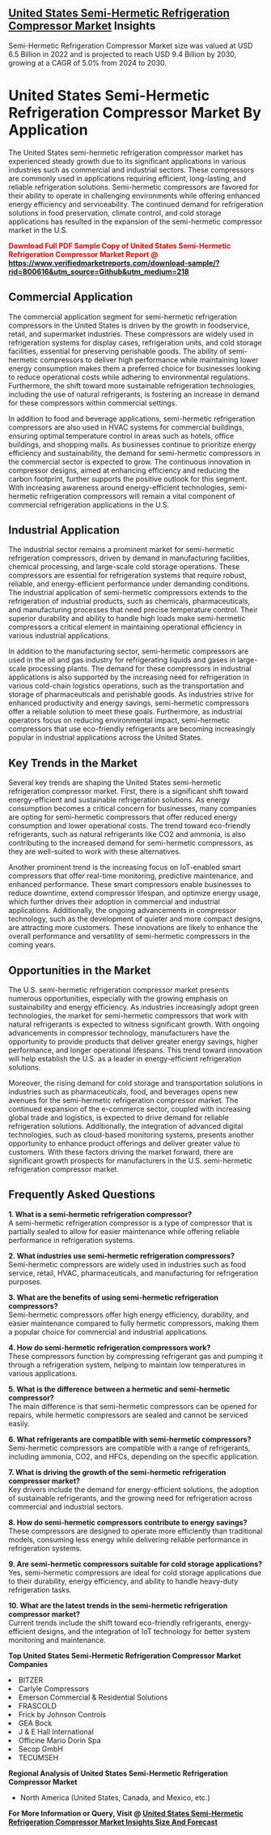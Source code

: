 <h2><a href="https://www.verifiedmarketreports.com/download-sample/?rid=800616&amp;utm_source=Github&amp;utm_medium=218" target="_blank">United States Semi-Hermetic Refrigeration Compressor Market</a> Insights</h2><p>Semi-Hermetic Refrigeration Compressor Market size was valued at USD 6.5 Billion in 2022 and is projected to reach USD 9.4 Billion by 2030, growing at a CAGR of 5.0% from 2024 to 2030.</p><p><div> <h1>United States Semi-Hermetic Refrigeration Compressor Market By Application</h1> <p>The United States semi-hermetic refrigeration compressor market has experienced steady growth due to its significant applications in various industries such as commercial and industrial sectors. These compressors are commonly used in applications requiring efficient, long-lasting, and reliable refrigeration solutions. Semi-hermetic compressors are favored for their ability to operate in challenging environments while offering enhanced energy efficiency and serviceability. The continued demand for refrigeration solutions in food preservation, climate control, and cold storage applications has resulted in the expansion of the semi-hermetic compressor market in the U.S. </p> <p><strong><p><span class=""><span style="color: #ff0000;"><strong>Download Full PDF Sample Copy of United States Semi-Hermetic Refrigeration Compressor Market Report</strong> @ </span><a href="https://www.verifiedmarketreports.com/download-sample/?rid=800616&amp;utm_source=Github&amp;utm_medium=218" target="_blank">https://www.verifiedmarketreports.com/download-sample/?rid=800616&amp;utm_source=Github&amp;utm_medium=218</a></span></p></strong></p> <h2>Commercial Application</h2> <p>The commercial application segment for semi-hermetic refrigeration compressors in the United States is driven by the growth in foodservice, retail, and supermarket industries. These compressors are widely used in refrigeration systems for display cases, refrigeration units, and cold storage facilities, essential for preserving perishable goods. The ability of semi-hermetic compressors to deliver high performance while maintaining lower energy consumption makes them a preferred choice for businesses looking to reduce operational costs while adhering to environmental regulations. Furthermore, the shift toward more sustainable refrigeration technologies, including the use of natural refrigerants, is fostering an increase in demand for these compressors within commercial settings.</p> <p>In addition to food and beverage applications, semi-hermetic refrigeration compressors are also used in HVAC systems for commercial buildings, ensuring optimal temperature control in areas such as hotels, office buildings, and shopping malls. As businesses continue to prioritize energy efficiency and sustainability, the demand for semi-hermetic compressors in the commercial sector is expected to grow. The continuous innovation in compressor designs, aimed at enhancing efficiency and reducing the carbon footprint, further supports the positive outlook for this segment. With increasing awareness around energy-efficient technologies, semi-hermetic refrigeration compressors will remain a vital component of commercial refrigeration applications in the U.S.</p> <h2>Industrial Application</h2> <p>The industrial sector remains a prominent market for semi-hermetic refrigeration compressors, driven by demand in manufacturing facilities, chemical processing, and large-scale cold storage operations. These compressors are essential for refrigeration systems that require robust, reliable, and energy-efficient performance under demanding conditions. The industrial application of semi-hermetic compressors extends to the refrigeration of industrial products, such as chemicals, pharmaceuticals, and manufacturing processes that need precise temperature control. Their superior durability and ability to handle high loads make semi-hermetic compressors a critical element in maintaining operational efficiency in various industrial applications.</p> <p>In addition to the manufacturing sector, semi-hermetic compressors are used in the oil and gas industry for refrigerating liquids and gases in large-scale processing plants. The demand for these compressors in industrial applications is also supported by the increasing need for refrigeration in various cold-chain logistics operations, such as the transportation and storage of pharmaceuticals and perishable goods. As industries strive for enhanced productivity and energy savings, semi-hermetic compressors offer a reliable solution to meet these goals. Furthermore, as industrial operators focus on reducing environmental impact, semi-hermetic compressors that use eco-friendly refrigerants are becoming increasingly popular in industrial applications across the United States.</p> <h2>Key Trends in the Market</h2> <p>Several key trends are shaping the United States semi-hermetic refrigeration compressor market. First, there is a significant shift toward energy-efficient and sustainable refrigeration solutions. As energy consumption becomes a critical concern for businesses, many companies are opting for semi-hermetic compressors that offer reduced energy consumption and lower operational costs. The trend toward eco-friendly refrigerants, such as natural refrigerants like CO2 and ammonia, is also contributing to the increased demand for semi-hermetic compressors, as they are well-suited to work with these alternatives.</p> <p>Another prominent trend is the increasing focus on IoT-enabled smart compressors that offer real-time monitoring, predictive maintenance, and enhanced performance. These smart compressors enable businesses to reduce downtime, extend compressor lifespan, and optimize energy usage, which further drives their adoption in commercial and industrial applications. Additionally, the ongoing advancements in compressor technology, such as the development of quieter and more compact designs, are attracting more customers. These innovations are likely to enhance the overall performance and versatility of semi-hermetic compressors in the coming years.</p> <h2>Opportunities in the Market</h2> <p>The U.S. semi-hermetic refrigeration compressor market presents numerous opportunities, especially with the growing emphasis on sustainability and energy efficiency. As industries increasingly adopt green technologies, the market for semi-hermetic compressors that work with natural refrigerants is expected to witness significant growth. With ongoing advancements in compressor technology, manufacturers have the opportunity to provide products that deliver greater energy savings, higher performance, and longer operational lifespans. This trend toward innovation will help establish the U.S. as a leader in energy-efficient refrigeration solutions.</p> <p>Moreover, the rising demand for cold storage and transportation solutions in industries such as pharmaceuticals, food, and beverages opens new avenues for the semi-hermetic refrigeration compressor market. The continued expansion of the e-commerce sector, coupled with increasing global trade and logistics, is expected to drive demand for reliable refrigeration solutions. Additionally, the integration of advanced digital technologies, such as cloud-based monitoring systems, presents another opportunity to enhance product offerings and deliver greater value to customers. With these factors driving the market forward, there are significant growth prospects for manufacturers in the U.S. semi-hermetic refrigeration compressor market.</p> <h2>Frequently Asked Questions</h2> <p><strong>1. What is a semi-hermetic refrigeration compressor?</strong><br> A semi-hermetic refrigeration compressor is a type of compressor that is partially sealed to allow for easier maintenance while offering reliable performance in refrigeration systems.</p> <p><strong>2. What industries use semi-hermetic refrigeration compressors?</strong><br> Semi-hermetic compressors are widely used in industries such as food service, retail, HVAC, pharmaceuticals, and manufacturing for refrigeration purposes.</p> <p><strong>3. What are the benefits of using semi-hermetic refrigeration compressors?</strong><br> Semi-hermetic compressors offer high energy efficiency, durability, and easier maintenance compared to fully hermetic compressors, making them a popular choice for commercial and industrial applications.</p> <p><strong>4. How do semi-hermetic refrigeration compressors work?</strong><br> These compressors function by compressing refrigerant gas and pumping it through a refrigeration system, helping to maintain low temperatures in various applications.</p> <p><strong>5. What is the difference between a hermetic and semi-hermetic compressor?</strong><br> The main difference is that semi-hermetic compressors can be opened for repairs, while hermetic compressors are sealed and cannot be serviced easily.</p> <p><strong>6. What refrigerants are compatible with semi-hermetic compressors?</strong><br> Semi-hermetic compressors are compatible with a range of refrigerants, including ammonia, CO2, and HFCs, depending on the specific application.</p> <p><strong>7. What is driving the growth of the semi-hermetic refrigeration compressor market?</strong><br> Key drivers include the demand for energy-efficient solutions, the adoption of sustainable refrigerants, and the growing need for refrigeration across commercial and industrial sectors.</p> <p><strong>8. How do semi-hermetic compressors contribute to energy savings?</strong><br> These compressors are designed to operate more efficiently than traditional models, consuming less energy while delivering reliable performance in refrigeration systems.</p> <p><strong>9. Are semi-hermetic compressors suitable for cold storage applications?</strong><br> Yes, semi-hermetic compressors are ideal for cold storage applications due to their durability, energy efficiency, and ability to handle heavy-duty refrigeration tasks.</p> <p><strong>10. What are the latest trends in the semi-hermetic refrigeration compressor market?</strong><br> Current trends include the shift toward eco-friendly refrigerants, energy-efficient designs, and the integration of IoT technology for better system monitoring and maintenance.</p> </div></p><p><strong>Top United States Semi-Hermetic Refrigeration Compressor Market Companies</strong></p><div data-test-id=""><p><li>BITZER</li><li> Carlyle Compressors</li><li> Emerson Commercial & Residential Solutions</li><li> FRASCOLD</li><li> Frick by Johnson Controls</li><li> GEA Bock</li><li> J & E Hall International</li><li> Officine Mario Dorin Spa</li><li> Secop GmbH</li><li> TECUMSEH</li></p><div><strong>Regional Analysis of&nbsp;United States Semi-Hermetic Refrigeration Compressor Market</strong></div><ul><li dir="ltr"><p dir="ltr">North America&nbsp;(United States, Canada, and Mexico, etc.)</p></li></ul><p><strong>For More Information or Query, Visit @&nbsp;</strong><strong><a href="https://www.verifiedmarketreports.com/product/semi-hermetic-refrigeration-compressor-market/?utm_source=Github&amp;utm_medium=218" target="_blank">United States Semi-Hermetic Refrigeration Compressor Market Insights Size And Forecast</a></strong></p></div>
